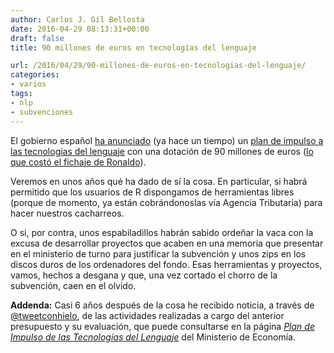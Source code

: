 ```yaml
---
author: Carlos J. Gil Bellosta
date: 2016-04-29 08:13:31+00:00
draft: false
title: 90 millones de euros en tecnologías del lenguaje

url: /2016/04/29/90-millones-de-euros-en-tecnologias-del-lenguaje/
categories:
- varios
tags:
- nlp
- subvenciones
---
```


El gobierno español [ha anunciado](http://www.mpr.gob.es/prencom/notas/Paginas/2015/201015-lenguaje.aspx) (ya hace un tiempo) un [plan de impulso a las tecnologías del lenguaje](http://www.agendadigital.gob.es/planes-actuaciones/Paginas/plan-impulso-tecnologias-lenguaje.aspx) con una dotación de 90 millones de euros ([lo que costó el fichaje de Ronaldo](http://futbol.as.com/futbol/2013/08/23/primera/1377210024_015809.html)).

Veremos en unos años qué ha dado de sí la cosa. En particular, si habrá permitido que los usuarios de R dispongamos de herramientas libres (porque de momento, ya están cobrándonoslas vía Agencia Tributaria) para hacer nuestros cacharreos.

O si, por contra, unos espabiladillos habrán sabido ordeñar la vaca con la excusa de desarrollar proyectos que acaben en una memoria que presentar en el ministerio de turno para justificar la subvención y unos zips en los discos duros de los ordenadores del fondo. Esas herramientas y proyectos, vamos, hechos a desgana y que, una vez cortado el chorro de la subvención, caen en el olvido.

**Addenda:** Casi 6 años después de la cosa he recibido noticia, a través de [@tweetconhielo](https://twitter.com/tweetconhielo), de las actividades realizadas a cargo del anterior presupuesto y su evaluación, que puede consultarse en la página [_Plan de Impulso de las Tecnologías del Lenguaje_](https://plantl.mineco.gob.es/tecnologias-lenguaje/PTL/Paginas/plan-impulso-tecnologias-lenguaje.aspx) del Ministerio de Economía.

